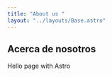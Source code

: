 ```yaml
--- 
title: "About us " 
layout: "../layouts/Base.astro"
---
```


## Acerca de nosotros 

Hello page with Astro 